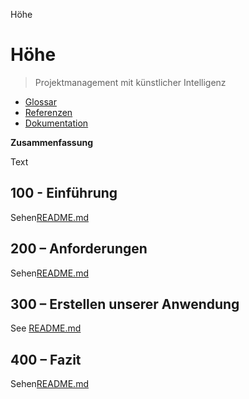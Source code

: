 Höhe

# Höhe

> Projektmanagement mit künstlicher Intelligenz

-   [Glossar](./GLOSSARY.md)
-   [Referenzen](./REFERENCES.md)
-   [Dokumentation](./DOCUMENTATION.md)

**Zusammenfassung**

Text

## 100 - Einführung

Sehen[README.md](./100/README.md)

## 200 – Anforderungen

Sehen[README.md](./200/README.md)

## 300 – Erstellen unserer Anwendung

See [README.md](./300/README.md)

## 400 – Fazit

Sehen[README.md](./400/README.md)
